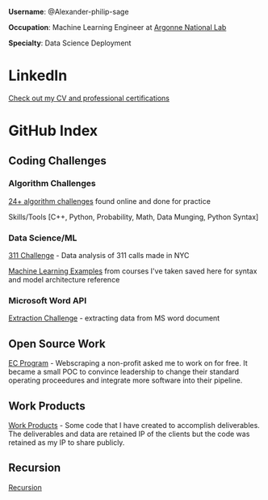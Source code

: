 **Username**: @Alexander-philip-sage

**Occupation**: Machine Learning Engineer at [Argonne National Lab](https://www.alcf.anl.gov/)

**Specialty**: Data Science Deployment

# LinkedIn
[Check out my CV and professional certifications](https://www.linkedin.com/in/alexanderpsage/)

# GitHub Index

## Coding Challenges
### Algorithm Challenges
[24+ algorithm challenges](https://github.com/Alexander-philip-sage/algorithm_challenges) found online and done for practice

Skills/Tools [C++, Python, Probability, Math, Data Munging, Python Syntax]
### Data Science/ML
[311 Challenge](https://github.com/Alexander-philip-sage/311_challenge) - Data analysis of 311 calls made in NYC

[Machine Learning Examples](https://github.com/Alexander-philip-sage/machine_learning_examples) from courses I've taken saved here for syntax and model architecture reference
### Microsoft Word API
[Extraction Challenge](https://github.com/Alexander-philip-sage/extraction_challenge) - extracting data from MS word document

## Open Source Work
[EC Program](https://github.com/Alexander-philip-sage/ecprogram) - Webscraping a non-profit asked me to work on for free. It became a small POC to convince leadership to change their standard operating proceedures and integrate more software into their pipeline.

## Work Products
[Work Products](https://github.com/Alexander-philip-sage/work_products) - Some code that I have created to accomplish deliverables. The deliverables and data are retained IP of the clients but the code was retained as my IP to share publicly.  

## Recursion
[Recursion](https://github.com/Alexander-philip-sage/Alexander-philip-sage)
